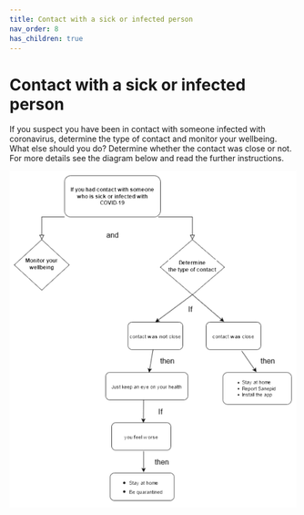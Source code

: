```yaml
---
title: Contact with a sick or infected person
nav_order: 8
has_children: true
---
```


Contact with a sick or infected person
=====================================

If you suspect you have been in contact with someone infected with coronavirus, determine the type of contact and monitor your wellbeing. What else should you do? Determine whether the contact was close or not. For more details see the diagram below and read the further instructions.

![covid.png](images/covid.png)